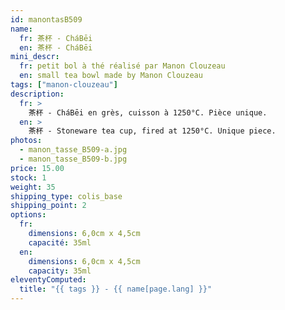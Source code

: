 ```yaml
---
id: manontasB509
name:
  fr: 茶杯 - CháBēi
  en: 茶杯 - CháBēi
mini_descr:
  fr: petit bol à thé réalisé par Manon Clouzeau
  en: small tea bowl made by Manon Clouzeau
tags: ["manon-clouzeau"]
description:
  fr: >
    茶杯 - CháBēi en grès, cuisson à 1250°C. Pièce unique.
  en: >
    茶杯 - Stoneware tea cup, fired at 1250°C. Unique piece.
photos:
  - manon_tasse_B509-a.jpg
  - manon_tasse_B509-b.jpg
price: 15.00
stock: 1
weight: 35
shipping_type: colis_base
shipping_point: 2
options:
  fr:
    dimensions: 6,0cm x 4,5cm
    capacité: 35ml
  en:
    dimensions: 6,0cm x 4,5cm
    capacity: 35ml
eleventyComputed:
  title: "{{ tags }} - {{ name[page.lang] }}"
---
```

